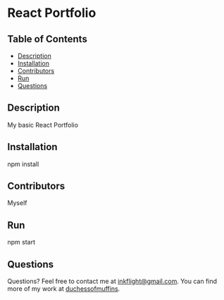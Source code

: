 # React Portfolio

## Table of Contents

* [Description](#description)
* [Installation](#installation)
* [Contributors](#contributors)
* [Run](#run)
* [Questions](#questions)

## Description
My basic React Portfolio

## Installation
npm install

## Contributors
Myself

## Run
npm start

## Questions
Questions?  Feel free to contact me at inkflight@gmail.com.
You can find more of my work at [duchessofmuffins](https://github.com/undefined/).
